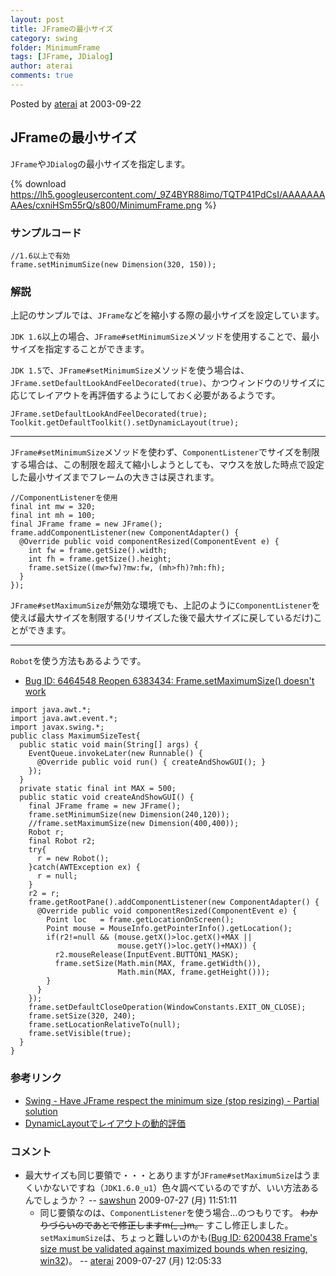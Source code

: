 ```yaml
---
layout: post
title: JFrameの最小サイズ
category: swing
folder: MinimumFrame
tags: [JFrame, JDialog]
author: aterai
comments: true
---
```


Posted by [aterai](http://terai.xrea.jp/aterai.html) at 2003-09-22

## JFrameの最小サイズ
`JFrame`や`JDialog`の最小サイズを指定します。


{% download https://lh5.googleusercontent.com/_9Z4BYR88imo/TQTP41PdCsI/AAAAAAAAAes/cxniHSm55rQ/s800/MinimumFrame.png %}

### サンプルコード
<pre class="prettyprint"><code>//1.6以上で有効
frame.setMinimumSize(new Dimension(320, 150));
</code></pre>

### 解説
上記のサンプルでは、`JFrame`などを縮小する際の最小サイズを設定しています。

`JDK 1.6`以上の場合、`JFrame#setMinimumSize`メソッドを使用することで、最小サイズを指定することができます。

`JDK 1.5`で、`JFrame#setMinimumSize`メソッドを使う場合は、`JFrame.setDefaultLookAndFeelDecorated(true)`、かつウィンドウのリサイズに応じてレイアウトを再評価するようにしておく必要があるようです。

<pre class="prettyprint"><code>JFrame.setDefaultLookAndFeelDecorated(true);
Toolkit.getDefaultToolkit().setDynamicLayout(true);
</code></pre>

- - - -
`JFrame#setMinimumSize`メソッドを使わず、`ComponentListener`でサイズを制限する場合は、この制限を超えて縮小しようとしても、マウスを放した時点で設定した最小サイズまでフレームの大きさは戻されます。

<pre class="prettyprint"><code>//ComponentListenerを使用
final int mw = 320;
final int mh = 100;
final JFrame frame = new JFrame();
frame.addComponentListener(new ComponentAdapter() {
  @Override public void componentResized(ComponentEvent e) {
    int fw = frame.getSize().width;
    int fh = frame.getSize().height;
    frame.setSize((mw&gt;fw)?mw:fw, (mh&gt;fh)?mh:fh);
  }
});
</code></pre>

`JFrame#setMaximumSize`が無効な環境でも、上記のように`ComponentListener`を使えば最大サイズを制限する(リサイズした後で最大サイズに戻しているだけ)ことができます。

- - - -
`Robot`を使う方法もあるようです。

- [Bug ID: 6464548 Reopen 6383434: Frame.setMaximumSize() doesn't work](http://bugs.sun.com/bugdatabase/view_bug.do?bug_id=6464548)

<!-- dummy comment line for breaking list -->

<pre class="prettyprint"><code>import java.awt.*;
import java.awt.event.*;
import javax.swing.*;
public class MaximumSizeTest{
  public static void main(String[] args) {
    EventQueue.invokeLater(new Runnable() {
      @Override public void run() { createAndShowGUI(); }
    });
  }
  private static final int MAX = 500;
  public static void createAndShowGUI() {
    final JFrame frame = new JFrame();
    frame.setMinimumSize(new Dimension(240,120));
    //frame.setMaximumSize(new Dimension(400,400));
    Robot r;
    final Robot r2;
    try{
      r = new Robot();
    }catch(AWTException ex) {
      r = null;
    }
    r2 = r;
    frame.getRootPane().addComponentListener(new ComponentAdapter() {
      @Override public void componentResized(ComponentEvent e) {
        Point loc   = frame.getLocationOnScreen();
        Point mouse = MouseInfo.getPointerInfo().getLocation();
        if(r2!=null &amp;&amp; (mouse.getX()&gt;loc.getX()+MAX ||
                        mouse.getY()&gt;loc.getY()+MAX)) {
          r2.mouseRelease(InputEvent.BUTTON1_MASK);
          frame.setSize(Math.min(MAX, frame.getWidth()),
                        Math.min(MAX, frame.getHeight()));
        }
      }
    });
    frame.setDefaultCloseOperation(WindowConstants.EXIT_ON_CLOSE);
    frame.setSize(320, 240);
    frame.setLocationRelativeTo(null);
    frame.setVisible(true);
  }
}
</code></pre>

### 参考リンク
- [Swing - Have JFrame respect the minimum size (stop resizing) - Partial solution](https://forums.oracle.com/thread/1377749)
- [DynamicLayoutでレイアウトの動的評価](http://terai.xrea.jp/Swing/DynamicLayout.html)

<!-- dummy comment line for breaking list -->

### コメント
- 最大サイズも同じ要領で・・・とありますが`JFrame#setMaximumSize`はうまくいかないですね（`JDK1.6.0_u1`）色々調べているのですが、いい方法あるんでしょうか？ -- [sawshun](http://terai.xrea.jp/sawshun.html) 2009-07-27 (月) 11:51:11
    - 同じ要領なのは、`ComponentListener`を使う場合…のつもりです。 ~~わかりづらいのであとで修正しますm(_ _)m。~~ すこし修正しました。`setMaximumSize`は、ちょっと難しいのかも([Bug ID: 6200438 Frame's size must be validated against maximized bounds when resizing, win32](http://bugs.sun.com/bugdatabase/view_bug.do?bug_id=6200438))。 -- [aterai](http://terai.xrea.jp/aterai.html) 2009-07-27 (月) 12:05:33

<!-- dummy comment line for breaking list -->

